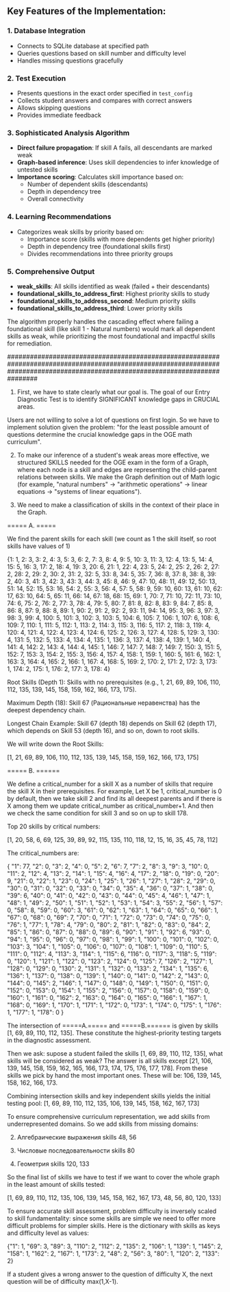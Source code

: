 
## Key Features of the Implementation:

### 1. **Database Integration**
- Connects to SQLite database at specified path
- Queries questions based on skill number and difficulty level
- Handles missing questions gracefully

### 2. **Test Execution**
- Presents questions in the exact order specified in `test_config`
- Collects student answers and compares with correct answers
- Allows skipping questions
- Provides immediate feedback

### 3. **Sophisticated Analysis Algorithm**
- **Direct failure propagation**: If skill A fails, all descendants are marked weak
- **Graph-based inference**: Uses skill dependencies to infer knowledge of untested skills
- **Importance scoring**: Calculates skill importance based on:
  - Number of dependent skills (descendants)
  - Depth in dependency tree
  - Overall connectivity

### 4. **Learning Recommendations**
- Categorizes weak skills by priority based on:
  - Importance score (skills with more dependents get higher priority)
  - Depth in dependency tree (foundational skills first)
  - Divides recommendations into three priority groups

### 5. **Comprehensive Output**
- **weak_skills**: All skills identified as weak (failed + their descendants)
- **foundational_skills_to_address_first**: Highest priority skills to study
- **foundational_skills_to_address_second**: Medium priority skills
- **foundational_skills_to_address_third**: Lower priority skills

The algorithm properly handles the cascading effect where failing a foundational skill (like skill 1 - Natural numbers) would mark all dependent skills as weak, while prioritizing the most foundational and impactful skills for remediation.

################################################################################################################################################################################

1. First, we have to state clearly what our goal is. The goal of our Entry Diagnostic Test is to identify SIGNIFICANT knowledge gaps in CRUCIAL areas.

Users are not willing to solve a lot of questions on first login. So we have to implement solution given the problem: "for the least possible amount of questions determine the crucial knowledge gaps in the OGE math curriculum".


2. To make our inference of a student's weak areas more effective, we structured SKILLS needed for the OGE exam in the form of a Graph, where each node is a skill and edges are representing the child-parent relations between skills. We make the Graph definition out of Math logic (for example, "natural numbers" -> "arithmetic operations" -> linear equations -> "systems of linear equations").

3. We need to make a classification of skills in the context of their place in the Graph.


===== A. =====

We find the parent skills for each skill (we count as 1 the skill itself, so root skills have values of 1)

{1: 1, 2: 3, 3: 2, 4: 3, 5: 3, 6: 2, 7: 3, 8: 4, 9: 5, 10: 3, 11: 3, 12: 4, 13: 5, 14: 4, 15: 5, 16: 3, 17: 2, 18: 4, 19: 3, 20: 6, 21: 1, 22: 4, 23: 5, 24: 2, 25: 2, 26: 2, 27: 2, 28: 2, 29: 2, 30: 2, 31: 2, 32: 5, 33: 8, 34: 5, 35: 7, 36: 8, 37: 8, 38: 8, 39: 2, 40: 3, 41: 3, 42: 3, 43: 3, 44: 3, 45: 8, 46: 9, 47: 10, 48: 11, 49: 12, 50: 13, 51: 14, 52: 15, 53: 16, 54: 2, 55: 3, 56: 4, 57: 5, 58: 9, 59: 10, 60: 13, 61: 10, 62: 17, 63: 10, 64: 5, 65: 11, 66: 14, 67: 18, 68: 15, 69: 1, 70: 7, 71: 10, 72: 11, 73: 10, 74: 6, 75: 2, 76: 2, 77: 3, 78: 4, 79: 5, 80: 7, 81: 8, 82: 8, 83: 9, 84: 7, 85: 8, 86: 8, 87: 9, 88: 8, 89: 1, 90: 2, 91: 2, 92: 2, 93: 11, 94: 14, 95: 3, 96: 3, 97: 3, 98: 3, 99: 4, 100: 5, 101: 3, 102: 3, 103: 5, 104: 6, 105: 7, 106: 1, 107: 6, 108: 6, 109: 7, 110: 1, 111: 5, 112: 1, 113: 2, 114: 3, 115: 3, 116: 5, 117: 2, 118: 3, 119: 4, 120: 4, 121: 4, 122: 4, 123: 4, 124: 6, 125: 2, 126: 3, 127: 4, 128: 5, 129: 3, 130: 4, 131: 5, 132: 5, 133: 4, 134: 4, 135: 1, 136: 3, 137: 4, 138: 4, 139: 1, 140: 4, 141: 4, 142: 2, 143: 4, 144: 4, 145: 1, 146: 7, 147: 7, 148: 7, 149: 7, 150: 3, 151: 5, 152: 7, 153: 3, 154: 2, 155: 3, 156: 4, 157: 4, 158: 1, 159: 1, 160: 5, 161: 6, 162: 1, 163: 3, 164: 4, 165: 2, 166: 1, 167: 4, 168: 5, 169: 2, 170: 2, 171: 2, 172: 3, 173: 1, 174: 2, 175: 1, 176: 2, 177: 3, 178: 4}



Root Skills (Depth 1): Skills with no prerequisites (e.g., 1, 21, 69, 89, 106, 110, 112, 135, 139, 145, 158, 159, 162, 166, 173, 175).

Maximum Depth (18): Skill 67 (Рациональные неравенства) has the deepest dependency chain.

Longest Chain Example: Skill 67 (depth 18) depends on Skill 62 (depth 17), which depends on Skill 53 (depth 16), and so on, down to root skills.

We will write down the Root Skills:

[1, 21, 69, 89, 106, 110, 112, 135, 139, 145, 158, 159, 162, 166, 173, 175]



===== B. ====== 

We define a critical_number for a skill X as a number of skills that require the skill X in their prerequisites. For example, Let X be 1, critical_number is 0 by default, then we take skill 2 and find its all deepest parents and if there is X among them we update critical_number as critical_number+1. And then we check the same condition for skill 3 and so on up to skill 178.

Top 20 skills by critical numbers:

[1, 20, 58, 6, 69, 125, 39, 89, 92, 115, 135, 110, 118, 12, 15, 16, 35, 45, 78, 112]

The critical_numbers are:

{
  "1": 77,
  "2": 0,
  "3": 2,
  "4": 0,
  "5": 2,
  "6": 7,
  "7": 2,
  "8": 3,
  "9": 3,
  "10": 0,
  "11": 2,
  "12": 4,
  "13": 2,
  "14": 1,
  "15": 4,
  "16": 4,
  "17": 2,
  "18": 0,
  "19": 0,
  "20": 9,
  "21": 0,
  "22": 1,
  "23": 0,
  "24": 1,
  "25": 1,
  "26": 1,
  "27": 1,
  "28": 2,
  "29": 0,
  "30": 0,
  "31": 0,
  "32": 0,
  "33": 0,
  "34": 0,
  "35": 4,
  "36": 0,
  "37": 1,
  "38": 0,
  "39": 6,
  "40": 0,
  "41": 0,
  "42": 0,
  "43": 0,
  "44": 0,
  "45": 4,
  "46": 1,
  "47": 1,
  "48": 1,
  "49": 2,
  "50": 1,
  "51": 1,
  "52": 1,
  "53": 1,
  "54": 3,
  "55": 2,
  "56": 1,
  "57": 0,
  "58": 8,
  "59": 0,
  "60": 3,
  "61": 0,
  "62": 1,
  "63": 1,
  "64": 0,
  "65": 0,
  "66": 1,
  "67": 0,
  "68": 0,
  "69": 7,
  "70": 0,
  "71": 1,
  "72": 0,
  "73": 0,
  "74": 0,
  "75": 0,
  "76": 1,
  "77": 1,
  "78": 4,
  "79": 0,
  "80": 2,
  "81": 1,
  "82": 0,
  "83": 0,
  "84": 2,
  "85": 1,
  "86": 0,
  "87": 0,
  "88": 0,
  "89": 6,
  "90": 1,
  "91": 1,
  "92": 6,
  "93": 0,
  "94": 1,
  "95": 0,
  "96": 0,
  "97": 0,
  "98": 1,
  "99": 1,
  "100": 0,
  "101": 0,
  "102": 0,
  "103": 3,
  "104": 1,
  "105": 0,
  "106": 0,
  "107": 0,
  "108": 1,
  "109": 0,
  "110": 5,
  "111": 0,
  "112": 4,
  "113": 3,
  "114": 1,
  "115": 6,
  "116": 0,
  "117": 3,
  "118": 5,
  "119": 0,
  "120": 1,
  "121": 1,
  "122": 0,
  "123": 2,
  "124": 0,
  "125": 7,
  "126": 2,
  "127": 1,
  "128": 0,
  "129": 0,
  "130": 2,
  "131": 1,
  "132": 0,
  "133": 2,
  "134": 1,
  "135": 6,
  "136": 1,
  "137": 0,
  "138": 0,
  "139": 1,
  "140": 0,
  "141": 0,
  "142": 2,
  "143": 0,
  "144": 0,
  "145": 2,
  "146": 1,
  "147": 0,
  "148": 0,
  "149": 1,
  "150": 0,
  "151": 0,
  "152": 0,
  "153": 0,
  "154": 1,
  "155": 2,
  "156": 0,
  "157": 0,
  "158": 0,
  "159": 0,
  "160": 1,
  "161": 0,
  "162": 2,
  "163": 0,
  "164": 0,
  "165": 0,
  "166": 1,
  "167": 1,
  "168": 0,
  "169": 1,
  "170": 1,
  "171": 1,
  "172": 0,
  "173": 1,
  "174": 0,
  "175": 1,
  "176": 1,
  "177": 1,
  "178": 0
}





The intersection of =====A.===== and =====B.====== is given by skills  [1, 69, 89, 110, 112, 135]. These constitute the highest-priority testing targets in the diagnostic assessment.



Then we ask: supose a student failed the skills [1, 69, 89, 110, 112, 135], what skills will be considered as weak? The answer is all skills except [21, 106, 139, 145, 158, 159, 162, 165, 166, 173, 174, 175, 176, 177, 178].  From these skills we pick by hand the most important ones. These will be: 106, 139, 145, 158, 162, 166, 173.

Combining intersection skills and key independent skills yields the initial testing pool: [1, 69, 89, 110, 112, 135, 106, 139, 145, 158, 162, 167, 173]

To ensure comprehensive curriculum representation, we add skills from underrepresented domains. So we add skills from missing domains:

2. Алгебраические выражения
skills 48, 56

4. Числовые последовательности
skills 80

7. Геометрия
skills 120, 133


So the final list of skills we have to test if we want to cover the whole graph in the least amount of skills tested:

[1, 69, 89, 110, 112, 135, 106, 139, 145, 158, 162, 167, 173, 48, 56, 80, 120, 133]

To ensure accurate skill assessment, problem difficulty is inversely scaled to skill fundamentality: since some skills are simple we need to offer more difficult problems for simpler skills. Here is the dictionary with skills as keys and difficulty level as values:

{"1": 1, "69": 3, "89": 3, "110": 2, "112": 2, "135": 2, "106": 1, "139": 1, "145": 2, "158": 1, "162": 2, "167": 1, "173": 2, "48": 2, "56": 3, "80": 1, "120": 2, "133": 2}

If a student gives a wrong answer to the question of difficulty X, the next question will be of difficulty max(1,X-1).


